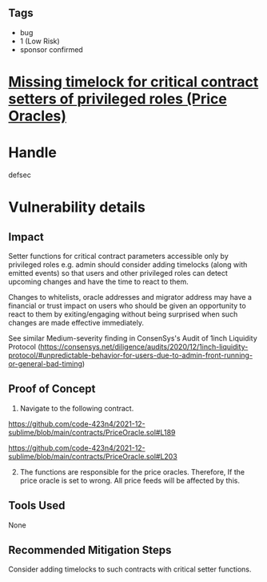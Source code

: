 ## Tags

- bug
- 1 (Low Risk)
- sponsor confirmed

# [Missing timelock for critical contract setters of privileged roles (Price Oracles)](https://github.com/code-423n4/2021-12-sublime-findings/issues/103) 

# Handle

defsec


# Vulnerability details

## Impact

Setter functions for critical contract parameters accessible only by privileged roles e.g. admin should consider adding timelocks (along with emitted events) so that users and other privileged roles can detect upcoming changes and have the time to react to them.

Changes to whitelists, oracle addresses and migrator address may have a financial or trust impact on users who should be given an opportunity to react to them by exiting/engaging without being surprised when such changes are made effective immediately.

See similar Medium-severity finding in ConsenSys's Audit of 1inch Liquidity Protocol (https://consensys.net/diligence/audits/2020/12/1inch-liquidity-protocol/#unpredictable-behavior-for-users-due-to-admin-front-running-or-general-bad-timing)



## Proof of Concept

1. Navigate to the following contract.

https://github.com/code-423n4/2021-12-sublime/blob/main/contracts/PriceOracle.sol#L189

https://github.com/code-423n4/2021-12-sublime/blob/main/contracts/PriceOracle.sol#L203

2. The functions are responsible for the price oracles. Therefore, If the price oracle is set to wrong. All price feeds will be affected by this. 

## Tools Used

None

## Recommended Mitigation Steps

Consider adding timelocks to such contracts with critical setter functions.



